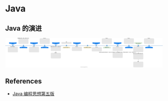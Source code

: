 # Java

## Java 的演进

![](../images/jdk-history.svg)

## References

- [Java 编程思想第五版](https://lingcoder.gitee.io/onjava8/#/)